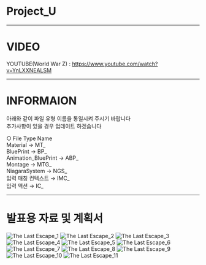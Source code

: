 # Project_U

---

# VIDEO
YOUTUBE(World War Z) : https://www.youtube.com/watch?v=YnLXXNEALSM

---

# INFORMAION
아래와 같이 파일 유형 이름을 통일시켜 주시기 바랍니다</br>
추가사항이 있을 경우 업데이트 하겠습니다</br>

○ File Type Name</br>
Material → MT_</br>
BluePrint → BP_</br>
Animation_BluePrint → ABP_</br>
Montage → MTG_</br>
NiagaraSystem → NGS_</br>
입력 매칭 컨텍스트 → IMC_</br>
입력 액션 → IC_

--- 

# 발표용 자료 및 계획서
![The Last Escape_1](https://github.com/LeeYuJ1n/Project_U/assets/152352879/8848fea4-1490-433b-bc8d-a5bb77c60e71)
![The Last Escape_2](https://github.com/LeeYuJ1n/Project_U/assets/152352879/e0e50f3d-9740-4075-a1b1-98c3ebe65bdf)
![The Last Escape_3](https://github.com/LeeYuJ1n/Project_U/assets/152352879/e623454b-ff7e-40ba-b4b0-c7ee18b1b83a)
![The Last Escape_4](https://github.com/LeeYuJ1n/Project_U/assets/152352879/8fba333c-4e7b-4415-92cf-68555a726036)
![The Last Escape_5](https://github.com/LeeYuJ1n/Project_U/assets/152352879/61b3a3b5-7a1e-47e4-b950-74503474c993)
![The Last Escape_6](https://github.com/LeeYuJ1n/Project_U/assets/152352879/70a5f5d7-3842-4510-b223-6d356950350d)
![The Last Escape_7](https://github.com/LeeYuJ1n/Project_U/assets/152352879/83094144-daec-45a9-8c6b-751a45aa84b8)
![The Last Escape_8](https://github.com/LeeYuJ1n/Project_U/assets/152352879/0449f1a3-26d4-457a-9d33-ad87d2df7062)
![The Last Escape_9](https://github.com/LeeYuJ1n/Project_U/assets/152352879/abaf1a6c-4e86-4164-97b0-686aee733934)
![The Last Escape_10](https://github.com/LeeYuJ1n/Project_U/assets/152352879/6fbb8108-68f7-482d-9981-4abb67eed230)
![The Last Escape_11](https://github.com/LeeYuJ1n/Project_U/assets/152352879/1c61b02d-57f7-4c57-a813-b82f76200d3a)
